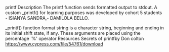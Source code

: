 printf
Description
The printf function sends formatted output to stdout. A custom _printf() for learning purposes was developed by cohort 5 students - ISIANYA SANDRA,- DAMILOLA BELLO.

_printf() function format string is a character string, beginning and ending in its initial shift state, if any. These arguments are placed using the percentage '%' operator
Resources
Secrets of printfby Don colton https://www.cypress.com/file/54761/download
